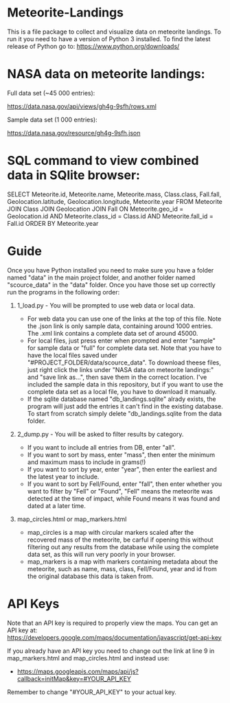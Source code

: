 # Meteorite-Landings
This is a file package to collect and visualize data on meteorite landings. To run it you need to have a version of Python 3 installed. To find the latest release of Python go to: https://www.python.org/downloads/
# NASA data on meteorite landings:
Full data set (~45 000 entries):

https://data.nasa.gov/api/views/gh4g-9sfh/rows.xml

Sample data set (1 000 entries):

https://data.nasa.gov/resource/gh4g-9sfh.json
# SQL command to view combined data in SQlite browser:
SELECT Meteorite.id, Meteorite.name, Meteorite.mass, Class.class, Fall.fall, Geolocation.latitude, Geolocation.longitude, Meteorite.year FROM Meteorite JOIN Class JOIN Geolocation JOIN Fall ON Meteorite.geo_id = Geolocation.id AND Meteorite.class_id = Class.id AND Meteorite.fall_id = Fall.id ORDER BY Meteorite.year
# Guide
Once you have Python installed you need to make sure you have a folder named "data" in the main project folder, and another folder named "scource_data" in the "data" folder. Once you have those set up correctly run the programs in the following order:

1. 1_load.py -	You will be prompted to use web data or local data.
      -	For web data you can use one of the links at the top of this file. Note the .json link is only sample data, containing around 1000 entries. The .xml link contains a complete data set of around 45000.
      -	For local files, just press enter when prompted and enter "sample" for sample data or "full" for complete data set. Note that you have to have the local files saved under "#PROJECT_FOLDER/data/scource_data". To download theese files, just right click the links under "NASA data on meteorite landings:" and "save link as...", then save them in the correct location. I've included the sample data in this repository, but if you want to use the complete data set as a local file, you have to download it manually.
      -	If the sqlite database named "db_landings.sqlite" alrady exists, the program will just add the entries it can't find in the existing database. To start from scratch simply delete "db_landings.sqlite from the data folder.

2. 2_dump.py - You will be asked to filter results by category.
      -	If you want to include all entries from DB, enter "all".
      -	If you want to sort by mass, enter "mass", then enter the minimum and maximum mass to include in grams(!)
      -	If you want to sort by year, enter "year", then enter the earliest and the latest year to include.
      -	If you want to sort by Fell/Found, enter "fall", then enter whether you want to filter by "Fell" or "Found", "Fell" means the meteorite was detected at the time of impact, while Found means it was found and dated at a later time.

3. map_circles.html or map_markers.html
      -	map_circles is a map with circular markers scaled after the recovered mass of the meteorite, be carful if opening this without filtering out any results from the database while using the complete data set, as this will run very poorly in your browser.
      -	map_markers is a map with markers containing metadata about the meteorite, such as name, mass, class, Fell/Found, year and id from the original database this data is taken from.
# API Keys
Note that an API key is required to properly view the maps. You can get an API key at: https://developers.google.com/maps/documentation/javascript/get-api-key

If you already have an API key you need to change out the link at line 9 in map_markers.html and map_circles.html and instead use:

- https://maps.googleapis.com/maps/api/js?callback=initMap&key=#YOUR_API_KEY

Remember to change "#YOUR_API_KEY" to your actual key.
